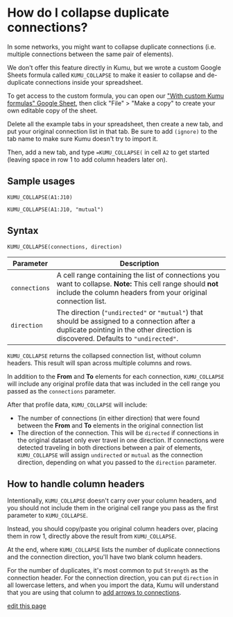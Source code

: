 # How do I collapse duplicate connections?

In some networks, you might want to collapse duplicate connections (i.e. multiple connections between the same pair of elements).

We don't offer this feature directly in Kumu, but we wrote a custom Google Sheets formula called `KUMU_COLLAPSE` to make it easier to collapse and de-duplicate connections inside your spreadsheet.

To get access to the custom formula, you can open our ["With custom Kumu formulas" Google Sheet](https://docs.google.com/spreadsheets/d/1qRhkn6qECtBaAncWykMa0hAG97jPK6q_bODrwntqze8/edit?usp=sharing), then click "File" > "Make a copy" to create your own editable copy of the sheet.

Delete all the example tabs in your spreadsheet, then create a new tab, and put your original connection list in that tab. Be sure to add `(ignore)` to the tab name to make sure Kumu doesn't try to import it.

Then, add a new tab, and type `=KUMU_COLLAPSE(` in cell `A2` to get started (leaving space in row 1 to add column headers later on).


## Sample usages

`KUMU_COLLAPSE(A1:J10)`

`KUMU_COLLAPSE(A1:J10, "mutual")`


## Syntax

`KUMU_COLLAPSE(connections, direction)`

| Parameter | Description |
| --- | --- |
| `connections` | A cell range containing the list of connections you want to collapse. **Note:** This cell range should **not** include the column headers from your original connection list. |
| `direction` | The direction (`"undirected"` or `"mutual"`) that should be assigned to a connection after a duplicate pointing in the other direction is discovered. Defaults to `"undirected"`. |

`KUMU_COLLAPSE` returns the collapsed connection list, without column headers. This result will span across multiple columns and rows.

In addition to the **From** and **To** elements for each connection, `KUMU_COLLAPSE` will include any original profile data that was included in the cell range you passed as the `connections` parameter.

After that profile data, `KUMU_COLLAPSE` will include:
- The number of connections (in either direction) that were found between the **From** and **To** elements in the original connection list
- The direction of the connection. This will be `directed` if connections in the original dataset only ever travel in one direction. If connections were detected traveling in both directions between a pair of elements, `KUMU_COLLAPSE` will assign `undirected` or `mutual` as the connection direction, depending on what you passed to the `direction` parameter.


## How to handle column headers

Intentionally, `KUMU_COLLAPSE` doesn't carry over your column headers, and you should not include them in the original cell range you pass as the first parameter to `KUMU_COLLAPSE`.

Instead, you should copy/paste you original column headers over, placing them in row 1, directly above the result from `KUMU_COLLAPSE`.

At the end, where `KUMU_COLLAPSE` lists the number of duplicate connections and the connection direction, you'll have two blank column headers.

For the number of duplicates, it's most common to put `Strength` as the connection header. For the connection direction, you can put `direction` in all lowercase letters, and when you import the data, Kumu will understand that you are using that column to [add arrows to connections](/faq/how-do-I-add-arrows-to-my-connections.html).


<span class="edit-link"><a href="https://github.com/kumu/docs/blob/master/faq/how-do-i-collapse-duplicate-connections.md" target="_blank"><i class="fa fa-github"></i> edit this page</a></span>
